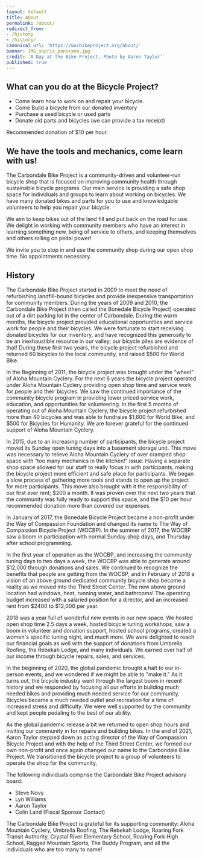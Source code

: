 ```yaml
---
layout: default
title: About
permalink: /about/
redirect_from: 
- /history
- /history/
canonical_url: 'https://wocbikeproject.org/about/'
banner: IMG_sopris_panorama.jpg
credit: 'A Day at the Bike Project, Photo by Aaron Taylor'
published: true
---
```


## What can you do at the Bicycle Project?

- Come learn how to work on and repair your bicycle.
- Come Build a bicycle from our donated inventory
- Purchase a used bicycle or used parts
- Donate old parts and bicycles (we can provide a tax receipt)

<span class="font-bold">Recommended donation of $10 per hour.</span>

## We have the tools and mechanics, come learn with us!

The Carbondale Bike Project is a community-driven and volunteer-run bicycle shop that is focused on improving community health through sustainable bicycle programs. Our main service is providing a safe shop space for individuals and groups to learn about working on bicycles. We have many donated bikes and parts for you to use and knowledgable volunteers to help you repair your bicycle. 

We aim to keep bikes out of the land fill and put back on the road for use. We delight in working with community members who have an interest in learning something new, being of service to others, and keeping themselves and others rolling on pedal power!

We invite you to stop in and use the community shop during our open shop time. No appointments necessary.

## History

The Carbondale Bike Project started in 2009 to meet the need of refurbishing landfill-bound bicycles and provide inexpensive transportation for community members. During the years of 2009 and 2010, the Carbondale Bike Project (then called the Bonedale Bicycle Project) operated out of a dirt parking lot in the center of Carbondale. During the warm months, the bicycle project provided educational opportunities and service work for people and their bicycles. We were fortunate to start receiving donated bicycles for our inventory, and have recognized this generosity to be an inexhaustible resource in our valley; our bicycle piles are evidence of that! During these first two years, the bicycle project refurbished and returned 60 bicycles to the local community, and raised $500 for World Bike.

In the Beginning of 2011, the bicycle project was brought under the “wheel” of Aloha Mountain Cyclery. For the next 6 years the bicycle project operated under Aloha Mountain Cyclery providing open shop time and service work for people and their bicycles. We saw the continued importance of the community bicycle program in providing lower priced service work, education, and opportunities for volunteering. In the first 5 months of operating out of Aloha Mountain Cyclery, the bicycle project refurbished more than 40 bicycles and was able to fundraise $1,600 for World Bike, and $500 for Bicycles for Humanity. We are forever grateful for the continued support of Aloha Mountain Cyclery.

In 2015, due to an increasing number of participants, the bicycle project moved its Sunday open tuning days into a basement storage unit. This move was necessary to relieve Aloha Mountain Cyclery of over cramped shop space with “too many mechanics in the kitchen!” issue. Having a separate shop space allowed for our staff to really focus in with participants, making the bicycle project more efficient and safe place for participants. We began a slow process of gathering more tools and stands to open up the project for more participants. This move also brought with it the responsibility of our first ever rent; $200 a month. It was proven over the next two years that the community was fully ready to support this space, and the $10 per hour recommended donation more than covered our expenses.

In January of 2017, the Bonedale Bicycle Project became a non-profit under the Way of Compassion Foundation and changed its name to The Way of Compassion Bicycle Project (WOCBP). In the summer of 2017, the WOCBP saw a boom in participation with normal Sunday shop days, and Thursday after school programming. 

In the first year of operation as the WOCBP, and increasing the community tuning days to two days a week, the WOCBP was able to generate around $12,000 through donations and sales. We continued to recognize the benefits that people are getting from the WOCBP, and in February of 2018 a vision of an above ground dedicated community bicycle shop become a reality as we moved into the Third Street Center. The new above ground location had windows, heat, running water, and bathrooms! The operating budget increased with a salaried position for a director, and an increased rent from $2400 to $12,000 per year.

2018 was a year full of wonderful new events in our new space. We hosted open shop time 2.5 days a week, hosted bicycle tuning workshops, saw a boom in volunteer and donation support, hosted school programs, created a women's specific tuning night, and much more. We were delighted to reach our financial goals as well with the support of donations from Umbrella Roofing, the Rebekah Lodge, and many individuals. We earned over half of our income through bicycle repairs, sales, and services.

In the beginning of 2020, the global pandemic brought a halt to our in-person events, and we wondered if we might be able to "make it." As it turns out, the bicycle industry went through the largest boom in recent history and we responded by focusing all our efforts in building much needed bikes and providing much needed service for our community. Bicycles became a much needed outlet and recreation for a time of increased stress and difficulty. We were well supported by the community and kept people pedaling to the best of our ability. 

As the global pandemic release a bit we returned to open shop hours and inviting our community in for repairs and building bikes. In the end of 2021, Aaron Taylor stepped down as acting director of the Way of Compassion Bicycle Project and with the help of the Third Street Center, we formed our own non-profit and once again changed our name to the Carbondale Bike Project. We transitioned the bicycle project to a group of volunteers to operate the shop for the community. 

The following individuals comprise the Carbondale Bike Project advisory board: 

- Steve Novy
- Lyn Williams
- Aaron Taylor
- Colin Laird (Fiscal Sponsor Contact)

The Carbondale Bike Project is grateful for its supporting community: Aloha Mountain Cyclery, Umbrella Roofing, The Rebekah Lodge, Roaring Fork Transit Authority, Crystal River Elementary School, Roaring Fork High School, Ragged Mountain Sports, The Buddy Program, and all the individuals who are too many to name!